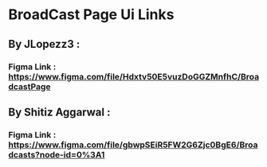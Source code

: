 # BroadCast Page Ui Links

##  By JLopezz3 :
### Figma Link : https://www.figma.com/file/Hdxtv50E5vuzDoGGZMnfhC/BroadcastPage

## By Shitiz Aggarwal :
### Figma Link : https://www.figma.com/file/gbwpSEiR5FW2G6Zjc0BgE6/Broadcasts?node-id=0%3A1
